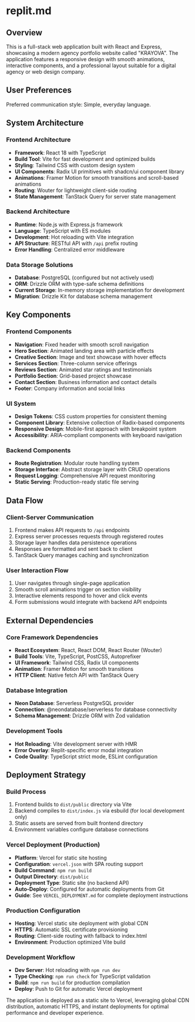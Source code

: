 # replit.md

## Overview

This is a full-stack web application built with React and Express, showcasing a modern agency portfolio website called "KRAYOVA". The application features a responsive design with smooth animations, interactive components, and a professional layout suitable for a digital agency or web design company.

## User Preferences

Preferred communication style: Simple, everyday language.

## System Architecture

### Frontend Architecture
- **Framework**: React 18 with TypeScript
- **Build Tool**: Vite for fast development and optimized builds
- **Styling**: Tailwind CSS with custom design system
- **UI Components**: Radix UI primitives with shadcn/ui component library
- **Animations**: Framer Motion for smooth transitions and scroll-based animations
- **Routing**: Wouter for lightweight client-side routing
- **State Management**: TanStack Query for server state management

### Backend Architecture
- **Runtime**: Node.js with Express.js framework
- **Language**: TypeScript with ES modules
- **Development**: Hot reloading with Vite integration
- **API Structure**: RESTful API with `/api` prefix routing
- **Error Handling**: Centralized error middleware

### Data Storage Solutions
- **Database**: PostgreSQL (configured but not actively used)
- **ORM**: Drizzle ORM with type-safe schema definitions
- **Current Storage**: In-memory storage implementation for development
- **Migration**: Drizzle Kit for database schema management

## Key Components

### Frontend Components
- **Navigation**: Fixed header with smooth scroll navigation
- **Hero Section**: Animated landing area with particle effects
- **Creative Section**: Image and text showcase with hover effects
- **Services Section**: Three-column service offerings
- **Reviews Section**: Animated star ratings and testimonials
- **Portfolio Section**: Grid-based project showcase
- **Contact Section**: Business information and contact details
- **Footer**: Company information and social links

### UI System
- **Design Tokens**: CSS custom properties for consistent theming
- **Component Library**: Extensive collection of Radix-based components
- **Responsive Design**: Mobile-first approach with breakpoint system
- **Accessibility**: ARIA-compliant components with keyboard navigation

### Backend Components
- **Route Registration**: Modular route handling system
- **Storage Interface**: Abstract storage layer with CRUD operations
- **Request Logging**: Comprehensive API request monitoring
- **Static Serving**: Production-ready static file serving

## Data Flow

### Client-Server Communication
1. Frontend makes API requests to `/api` endpoints
2. Express server processes requests through registered routes
3. Storage layer handles data persistence operations
4. Responses are formatted and sent back to client
5. TanStack Query manages caching and synchronization

### User Interaction Flow
1. User navigates through single-page application
2. Smooth scroll animations trigger on section visibility
3. Interactive elements respond to hover and click events
4. Form submissions would integrate with backend API endpoints

## External Dependencies

### Core Framework Dependencies
- **React Ecosystem**: React, React DOM, React Router (Wouter)
- **Build Tools**: Vite, TypeScript, PostCSS, Autoprefixer
- **UI Framework**: Tailwind CSS, Radix UI components
- **Animation**: Framer Motion for smooth transitions
- **HTTP Client**: Native fetch API with TanStack Query

### Database Integration
- **Neon Database**: Serverless PostgreSQL provider
- **Connection**: @neondatabase/serverless for database connectivity
- **Schema Management**: Drizzle ORM with Zod validation

### Development Tools
- **Hot Reloading**: Vite development server with HMR
- **Error Overlay**: Replit-specific error modal integration
- **Code Quality**: TypeScript strict mode, ESLint configuration

## Deployment Strategy

### Build Process
1. Frontend builds to `dist/public` directory via Vite
2. Backend compiles to `dist/index.js` via esbuild (for local development only)
3. Static assets are served from built frontend directory
4. Environment variables configure database connections

### Vercel Deployment (Production)
- **Platform**: Vercel for static site hosting
- **Configuration**: `vercel.json` with SPA routing support
- **Build Command**: `npm run build`
- **Output Directory**: `dist/public`
- **Deployment Type**: Static site (no backend API)
- **Auto-Deploy**: Configured for automatic deployments from Git
- **Guide**: See `VERCEL_DEPLOYMENT.md` for complete deployment instructions

### Production Configuration
- **Hosting**: Vercel static site deployment with global CDN
- **HTTPS**: Automatic SSL certificate provisioning
- **Routing**: Client-side routing with fallback to index.html
- **Environment**: Production optimized Vite build

### Development Workflow
- **Dev Server**: Hot reloading with `npm run dev`
- **Type Checking**: `npm run check` for TypeScript validation
- **Build**: `npm run build` for production compilation
- **Deploy**: Push to Git for automatic Vercel deployment

The application is deployed as a static site to Vercel, leveraging global CDN distribution, automatic HTTPS, and instant deployments for optimal performance and developer experience.